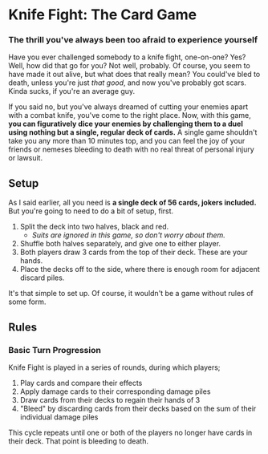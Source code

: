 # Knife Fight: The Card Game
### The thrill you've always been too afraid to experience yourself
Have you ever challenged somebody to a knife fight, one-on-one? Yes? Well, how did that go for you? Not well, probably. Of course, you seem to have made it out alive, but what does that really mean? You could've bled to death, unless you're just *that good*, and now you've probably got scars. Kinda sucks, if you're an average guy.

If you said no, but you've always dreamed of cutting your enemies apart with a combat knife, you've come to the right place. Now, with this game, **you can figuratively dice your enemies by challenging them to a duel using nothing but a single, regular deck of cards.** A single game shouldn't take you any more than 10  minutes top, and you can feel the joy of your friends or nemeses bleeding to death with no real threat of personal injury or lawsuit.

## Setup

As I said earlier, all you need is **a single deck of 56 cards, jokers included.** But you're going to need to do a bit of setup, first.

1. Split the deck into two halves, black and red.
    + *Suits are ignored in this game, so don't worry about them.*
2. Shuffle both halves separately, and give one to either player.
3. Both players draw 3 cards from the top of their deck. These are your hands.
4. Place the decks off to the side, where there is enough room for adjacent discard piles.

It's that simple to set up. Of course, it wouldn't be a game without rules of some form.

## Rules

### Basic Turn Progression

Knife Fight is played in a series of rounds, during which players;
1. Play cards and compare their effects
2. Apply damage cards to their corresponding damage piles
3. Draw cards from their decks to regain their hands of 3
4. "Bleed" by discarding cards from their decks based on the sum of their individual damage piles

This cycle repeats until one or both of the players no longer have cards in their deck. That point is bleeding to death.
